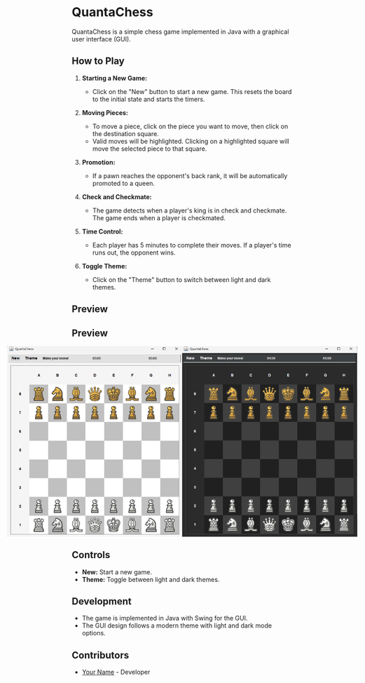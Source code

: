 # QuantaChess

QuantaChess is a simple chess game implemented in Java with a graphical user interface (GUI).

## How to Play

1. **Starting a New Game:**
   - Click on the "New" button to start a new game. This resets the board to the initial state and starts the timers.

2. **Moving Pieces:**
   - To move a piece, click on the piece you want to move, then click on the destination square.
   - Valid moves will be highlighted. Clicking on a highlighted square will move the selected piece to that square.

3. **Promotion:**
   - If a pawn reaches the opponent's back rank, it will be automatically promoted to a queen.

4. **Check and Checkmate:**
   - The game detects when a player's king is in check and checkmate. The game ends when a player is checkmated.

5. **Time Control:**
   - Each player has 5 minutes to complete their moves. If a player's time runs out, the opponent wins.

6. **Toggle Theme:**
   - Click on the "Theme" button to switch between light and dark themes.
  
## Preview

## Preview

<div style="display: flex; justify-content: center;">
  <img src="assets/chesswhite.png" alt="Screenshot 1" width="400"/>
  <img src="assets/chessblack.png" alt="Screenshot 2" width="400"/>
</div>



## Controls

- **New:** Start a new game.
- **Theme:** Toggle between light and dark themes.

## Development

- The game is implemented in Java with Swing for the GUI.
- The GUI design follows a modern theme with light and dark mode options.

## Contributors

- [Your Name](link_to_your_profile) - Developer

